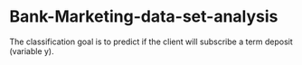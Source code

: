 # Bank-Marketing-data-set-analysis
The classification goal is to predict if the client will subscribe a term deposit (variable y).
